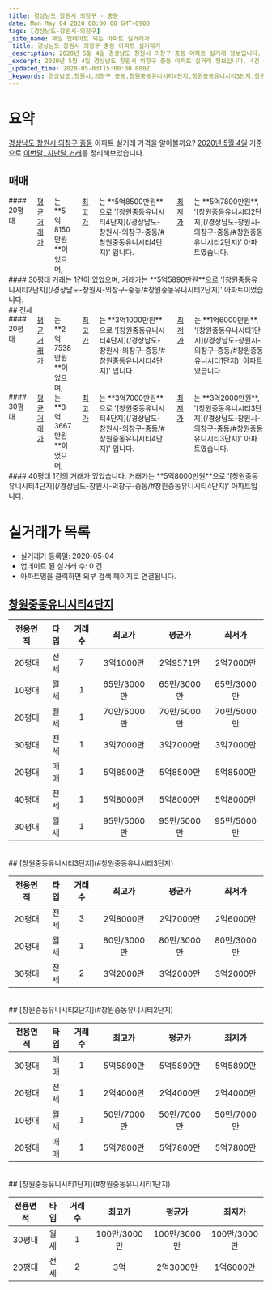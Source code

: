 ```yaml
---
title: 경상남도 창원시 의창구 - 중동
date: Mon May 04 2020 00:00:00 GMT+0900
tags: [경상남도-창원시-의창구]
_site_name: 매일 업데이트 되는 아파트 실거래가
_title: 경상남도 창원시 의창구 중동 아파트 실거래가
_description: 2020년 5월 4일 경상남도 창원시 의창구 중동 아파트 실거래 정보입니다. 4건 아파트 정보가 있습니다.
_excerpt: 2020년 5월 4일 경상남도 창원시 의창구 중동 아파트 실거래 정보입니다. 4건 아파트 정보가 있습니다.
_updated_time: 2020-05-03T15:00:00.000Z
_keywords: 경상남도,창원시,의창구,중동,창원중동유니시티4단지,창원중동유니시티3단지,창원중동유니시티2단지,창원중동유니시티1단지
---
```





# 요약
<ins>경상남도 창원시 의창구 중동</ins> 아파트 실거래 가격을 알아볼까요? <ins>2020년 5월 4일</ins> 기준으로 <ins>이번달, 지난달 거래</ins>를 정리해보았습니다.

## 매매
<div class="container">
<div class="six columns" markdown="1">
#### 20평대
<ins>평균 거래가</ins>는 **5억8150만원**이었으며, <ins>최고가</ins>는 **5억8500만원**으로 '[창원중동유니시티4단지](/경상남도-창원시-의창구-중동/#창원중동유니시티4단지)' 입니다. <ins>최저가</ins>는 **5억7800만원**, '[창원중동유니시티2단지](/경상남도-창원시-의창구-중동/#창원중동유니시티2단지)' 아파트였습니다.
</div>
<div class="six columns" markdown="1">
#### 30평대
거래는 1건이 있었으며, 거래가는 **5억5890만원**으로 '[창원중동유니시티2단지](/경상남도-창원시-의창구-중동/#창원중동유니시티2단지)' 아파트이었습니다.
</div>
</div>
## 전세
<div class="container">
<div class="six columns" markdown="1">
#### 20평대
<ins>평균 거래가</ins>는 **2억7538만원**이었으며, <ins>최고가</ins>는 **3억1000만원**으로 '[창원중동유니시티4단지](/경상남도-창원시-의창구-중동/#창원중동유니시티4단지)' 입니다. <ins>최저가</ins>는 **1억6000만원**, '[창원중동유니시티1단지](/경상남도-창원시-의창구-중동/#창원중동유니시티1단지)' 아파트였습니다.
</div>
<div class="six columns" markdown="1">
#### 30평대
<ins>평균 거래가</ins>는 **3억3667만원**이었으며, <ins>최고가</ins>는 **3억7000만원**으로 '[창원중동유니시티4단지](/경상남도-창원시-의창구-중동/#창원중동유니시티4단지)' 입니다. <ins>최저가</ins>는 **3억2000만원**, '[창원중동유니시티3단지](/경상남도-창원시-의창구-중동/#창원중동유니시티3단지)' 아파트였습니다.
</div>
</div>
<div class="container">
<div class="twelve columns" markdown="1">
#### 40평대
1건의 거래가 있었습니다. 거래가는 **5억8000만원**으로 '[창원중동유니시티4단지](/경상남도-창원시-의창구-중동/#창원중동유니시티4단지)' 아파트입니다.
</div>
</div>



# 실거래가 목록
- 실거래가 등록일: 2020-05-04
- 업데이트 된 실거래 수: 0 건
- 아파트명을 클릭하면 외부 검색 페이지로 연결됩니다.

## [창원중동유니시티4단지](#창원중동유니시티4단지)

|전용면적|타입|거래수|최고가|평균가|최저가|
|:---:|:---:|:---:|:---:|:---:|:---:|
|20평대|<span class="deal-type-2">전세</span>|7|3억1000만|2억9571만|2억7000만|
|10평대|<span class="deal-type-3">월세</span>|1|65만/3000만|65만/3000만|65만/3000만|
|20평대|<span class="deal-type-3">월세</span>|1|70만/5000만|70만/5000만|70만/5000만|
|30평대|<span class="deal-type-2">전세</span>|1|3억7000만|3억7000만|3억7000만|
|20평대|<span class="deal-type-1">매매</span>|1|5억8500만|5억8500만|5억8500만|
|40평대|<span class="deal-type-2">전세</span>|1|5억8000만|5억8000만|5억8000만|
|30평대|<span class="deal-type-3">월세</span>|1|95만/5000만|95만/5000만|95만/5000만|

<br/>
## [창원중동유니시티3단지](#창원중동유니시티3단지)

|전용면적|타입|거래수|최고가|평균가|최저가|
|:---:|:---:|:---:|:---:|:---:|:---:|
|20평대|<span class="deal-type-2">전세</span>|3|2억8000만|2억7000만|2억6000만|
|20평대|<span class="deal-type-3">월세</span>|1|80만/3000만|80만/3000만|80만/3000만|
|30평대|<span class="deal-type-2">전세</span>|2|3억2000만|3억2000만|3억2000만|

<br/>
## [창원중동유니시티2단지](#창원중동유니시티2단지)

|전용면적|타입|거래수|최고가|평균가|최저가|
|:---:|:---:|:---:|:---:|:---:|:---:|
|30평대|<span class="deal-type-1">매매</span>|1|5억5890만|5억5890만|5억5890만|
|20평대|<span class="deal-type-2">전세</span>|1|2억4000만|2억4000만|2억4000만|
|10평대|<span class="deal-type-3">월세</span>|1|50만/7000만|50만/7000만|50만/7000만|
|20평대|<span class="deal-type-1">매매</span>|1|5억7800만|5억7800만|5억7800만|

<br/>
## [창원중동유니시티1단지](#창원중동유니시티1단지)

|전용면적|타입|거래수|최고가|평균가|최저가|
|:---:|:---:|:---:|:---:|:---:|:---:|
|30평대|<span class="deal-type-3">월세</span>|1|100만/3000만|100만/3000만|100만/3000만|
|20평대|<span class="deal-type-2">전세</span>|2|3억|2억3000만|1억6000만|

<br/>



